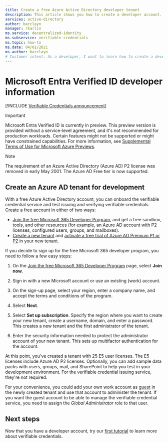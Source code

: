 ```yaml
---
title: Create a free Azure Active Directory developer tenant
description: This article shows you how to create a developer account.
services: active-directory
author: barclayn
manager: rkarlin
ms.service: decentralized-identity
ms.subservice: verifiable-credentials
ms.topic: how-to
ms.date: 04/01/2021
ms.author: barclayn
# Customer intent: As a developer, I want to learn how to create a developer Azure Active Directory account so I can participate in the preview with a P2 license. 
---
```


# Microsoft Entra Verified ID developer information

[!INCLUDE [Verifiable Credentials announcement](../../../includes/verifiable-credentials-brand.md)]

> [!IMPORTANT]
> Microsoft Entra Verified ID is currently in preview. This preview version is provided without a service-level agreement, and it's not recommended for production workloads. Certain features might not be supported or might have constrained capabilities.
> For more information, see [Supplemental Terms of Use for Microsoft Azure Previews](https://azure.microsoft.com/support/legal/preview-supplemental-terms/).

> [!NOTE]
> The requirement of an Azure Active Directory (Azure AD) P2 license was removed in early May 2001. The Azure AD Free tier is now supported. 

## Create an Azure AD tenant for development

 With a free Azure Active Directory account, you can onboard the verifiable credential service and test issuing and verifying verifiable credentials. Create a free account in either of two ways:

- [Join the free Microsoft 365 Developer Program](https://aka.ms/o365devprogram), and get a free sandbox, tools, and other resources (for example, an Azure AD account with P2 licenses, configured users, groups, and mailboxes).
- [Create a new tenant](../develop/quickstart-create-new-tenant.md) and [activate a free trial of Azure AD Premium P1 or P2](https://azure.microsoft.com/trial/get-started-active-directory/) in your new tenant.

If you decide to sign up for the free Microsoft 365 developer program, you need to follow a few easy steps:

1. On the [Join the free Microsoft 365 Developer Program](https://aka.ms/o365devprogram) page, select **Join now**.

1. Sign in with a new Microsoft account or use an existing (work) account.

1. On the sign-up page, select your region, enter a company name, and accept the terms and conditions of the program.

1. Select **Next**.

1. Select **Set up subscription**. Specify the region where you want to create your new tenant, create a username, domain, and enter a password. This creates a new tenant and the first administrator of the tenant.

1. Enter the security information needed to protect the administrator account of your new tenant. This sets up multifactor authentication for the account.


At this point, you've created a tenant with 25 E5 user licenses. The E5 licenses include Azure AD P2 licenses. Optionally, you can add sample data packs with users, groups, mail, and SharePoint to help you test in your development environment. For the verifiable credential issuing service, they're not required.

For your convenience, you could add your own work account as [guest](../external-identities/b2b-quickstart-add-guest-users-portal.md) in the newly created tenant and use that account to administer the tenant. If you want the guest account to be able to manage the verifiable credential service, you need to assign the *Global Administrator* role to that user.

## Next steps

Now that you have a developer account, try our [first tutorial](get-started-verifiable-credentials.md) to learn more about verifiable credentials.